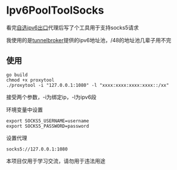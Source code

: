 # Ipv6PoolToolSocks

看完[自选ipv6出口](https://zu1k.com/posts/tutorials/http-proxy-ipv6-pool/)代理后写了个工具用于支持socks5请求

我使用的是[tunnelbroker](https://www.tunnelbroker.net/)提供的ipv6地址池，/48的地址池几辈子用不完

## 使用

```shell
go build
chmod +x proxytool
./proxytool -i "127.0.0.1:1080" -l "xxxx:xxxx:xxxx:xxxx::/xx"
```
接受两个参数，-i为绑定ip，-l为ipv6段

环境变量中设置
```shell
export SOCKS5_USERNAME=username
export SOCKS5_PASSWORD=password
```

设置代理
```shell
socks5://127.0.0.1:1080
```

本项目仅用于学习交流，请勿用于违法用途